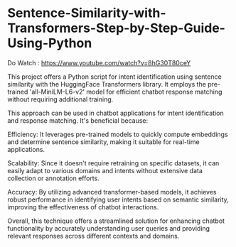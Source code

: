 # Sentence-Similarity-with-Transformers-Step-by-Step-Guide-Using-Python
Do Watch : https://www.youtube.com/watch?v=8hG30T80ceY

This project offers a Python script for intent identification using sentence similarity with the HuggingFace Transformers library. It employs the pre-trained 'all-MiniLM-L6-v2' model for efficient chatbot response matching without requiring additional training.

This approach can be used in chatbot applications for intent identification and response matching. It's beneficial because:

Efficiency: It leverages pre-trained models to quickly compute embeddings and determine sentence similarity, making it suitable for real-time applications.

Scalability: Since it doesn't require retraining on specific datasets, it can easily adapt to various domains and intents without extensive data collection or annotation efforts.

Accuracy: By utilizing advanced transformer-based models, it achieves robust performance in identifying user intents based on semantic similarity, improving the effectiveness of chatbot interactions.

Overall, this technique offers a streamlined solution for enhancing chatbot functionality by accurately understanding user queries and providing relevant responses across different contexts and domains.
